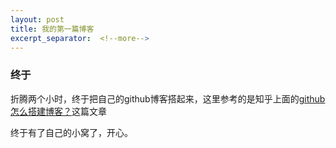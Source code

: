 ```yaml
---
layout: post
title: 我的第一篇博客
excerpt_separator:  <!--more-->
---
```


### 终于
折腾两个小时，终于把自己的github博客搭起来，这里参考的是知乎上面的[github 怎么搭建博客？](https://www.zhihu.com/question/23934523)这篇文章

终于有了自己的小窝了，开心。